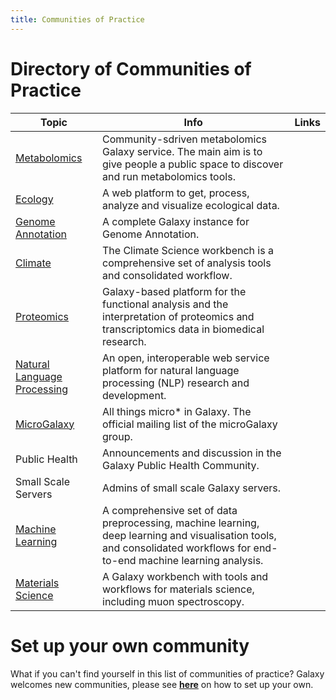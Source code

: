```yaml
---
title: Communities of Practice
---
```


# Directory of Communities of Practice

| Topic | Info | Links |
|--------|------|-------|
| [Metabolomics](https://metabolomics.usegalaxy.eu/) | Community-sdriven metabolomics Galaxy service. The main aim is to give people a public space to discover and run metabolomics tools. | [<i class="fa fa-envelope" aria-hidden="true"></i>](https://lists.galaxyproject.org/lists/metabolomics.lists.galaxyproject.org/) [<i class="fa fa-solid fa-graduation-cap"></i>](https://training.galaxyproject.org/training-material/topics/metabolomics/) | 
| [Ecology](https://ecology.usegalaxy.eu/) | A web platform to get, process, analyze and visualize ecological data. | [<i class="fa fa-solid fa-graduation-cap"></i>](https://training.galaxyproject.org/training-material/topics/ecology/) [<i class="fa fa-external-link-alt" aria-hidden="true"></i>](https://ecology.usegalaxy.eu/tours/core.galaxy_ui) | 
| [Genome Annotation](https://annotation.usegalaxy.eu)| A complete Galaxy instance for Genome Annotation. | |
| [Climate](https://climate.usegalaxy.eu/) | The Climate Science workbench is a comprehensive set of analysis tools and consolidated workflow. | [<i class="fa fa-solid fa-graduation-cap"></i>](https://training.galaxyproject.org/training-material/topics/climate/)|
|[Proteomics](https://proteore.org/)| Galaxy-based platform for the functional analysis and the interpretation of proteomics and transcriptomics data in biomedical research.  | [<i class="fa fa-envelope" aria-hidden="true"></i>](https://lists.galaxyproject.org/lists/galaxy-proteomics.lists.galaxyproject.org/) |
| [Natural Language Processing](http://galaxy.lappsgrid.org/) | An open, interoperable web service platform for natural language processing (NLP) research and development. | [<i class="fa fa-envelope" aria-hidden="true"></i>](https://lists.galaxyproject.org/lists/galaxy-nlp@lists.galaxyproject.org) |
| [MicroGalaxy](https://microbiome.usegalaxy.eu/) | All things micro* in Galaxy. The official mailing list of the microGalaxy group. |[<i class="fa fa-envelope" aria-hidden="true"></i>](https://lists.galaxyproject.org/lists/microgalaxy@lists.galaxyproject.org) |
| Public Health | Announcements and discussion in the Galaxy Public Health Community. |[<i class="fa fa-envelope" aria-hidden="true"></i>](https://lists.galaxyproject.org/lists/public-health@lists.galaxyproject.org)|
| Small Scale Servers |  Admins of small scale Galaxy servers. |[<i class="fa fa-envelope" aria-hidden="true"></i>](https://lists.galaxyproject.org/lists/small-scale-admins.lists.galaxyproject.org/)|
| [Machine Learning](https://ml.usegalaxy.eu/) | A comprehensive set of data preprocessing, machine learning, deep learning and visualisation tools, and consolidated workflows for end-to-end machine learning analysis. | [<i class="fa fa-solid fa-graduation-cap"></i>](https://training.galaxyproject.org/training-material/topics/statistics/) [<i class="fa fa-external-link-alt" aria-hidden="true"></i>](https://ml.usegalaxy.eu/) |
| [Materials Science](https://materials.usegalaxy.eu/) | A Galaxy workbench with tools and workflows for materials science, including muon spectroscopy. | [<i class="fa fa-external-link-alt" aria-hidden="true"></i>](https://materials.usegalaxy.eu/) |

# Set up your own community

What if you can't find yourself in this list of communities of practice? Galaxy welcomes new communities, please see [**here**](/get-started/new-leads/) on how to set up your own.
